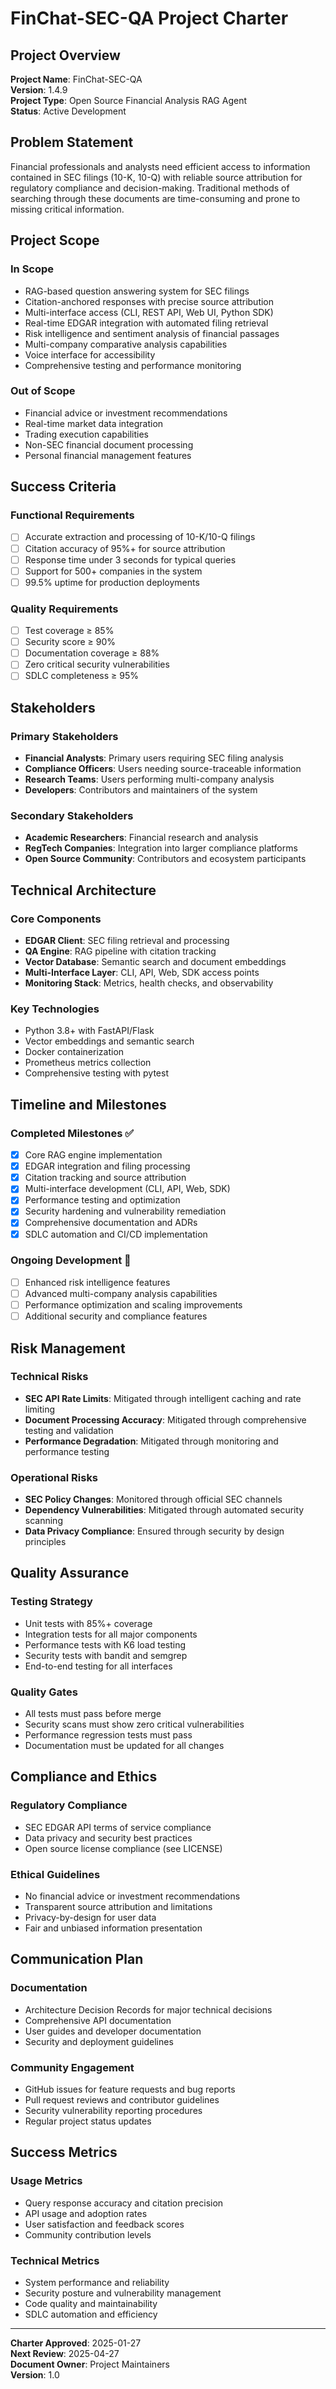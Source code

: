 # FinChat-SEC-QA Project Charter

## Project Overview

**Project Name**: FinChat-SEC-QA  
**Version**: 1.4.9  
**Project Type**: Open Source Financial Analysis RAG Agent  
**Status**: Active Development  

## Problem Statement

Financial professionals and analysts need efficient access to information contained in SEC filings (10-K, 10-Q) with reliable source attribution for regulatory compliance and decision-making. Traditional methods of searching through these documents are time-consuming and prone to missing critical information.

## Project Scope

### In Scope
- RAG-based question answering system for SEC filings
- Citation-anchored responses with precise source attribution
- Multi-interface access (CLI, REST API, Web UI, Python SDK)
- Real-time EDGAR integration with automated filing retrieval
- Risk intelligence and sentiment analysis of financial passages
- Multi-company comparative analysis capabilities
- Voice interface for accessibility
- Comprehensive testing and performance monitoring

### Out of Scope
- Financial advice or investment recommendations
- Real-time market data integration
- Trading execution capabilities
- Non-SEC financial document processing
- Personal financial management features

## Success Criteria

### Functional Requirements
- [ ] Accurate extraction and processing of 10-K/10-Q filings
- [ ] Citation accuracy of 95%+ for source attribution
- [ ] Response time under 3 seconds for typical queries
- [ ] Support for 500+ companies in the system
- [ ] 99.5% uptime for production deployments

### Quality Requirements
- [ ] Test coverage ≥ 85%
- [ ] Security score ≥ 90%
- [ ] Documentation coverage ≥ 88%
- [ ] Zero critical security vulnerabilities
- [ ] SDLC completeness ≥ 95%

## Stakeholders

### Primary Stakeholders
- **Financial Analysts**: Primary users requiring SEC filing analysis
- **Compliance Officers**: Users needing source-traceable information
- **Research Teams**: Users performing multi-company analysis
- **Developers**: Contributors and maintainers of the system

### Secondary Stakeholders
- **Academic Researchers**: Financial research and analysis
- **RegTech Companies**: Integration into larger compliance platforms
- **Open Source Community**: Contributors and ecosystem participants

## Technical Architecture

### Core Components
- **EDGAR Client**: SEC filing retrieval and processing
- **QA Engine**: RAG pipeline with citation tracking
- **Vector Database**: Semantic search and document embeddings
- **Multi-Interface Layer**: CLI, API, Web, SDK access points
- **Monitoring Stack**: Metrics, health checks, and observability

### Key Technologies
- Python 3.8+ with FastAPI/Flask
- Vector embeddings and semantic search
- Docker containerization
- Prometheus metrics collection
- Comprehensive testing with pytest

## Timeline and Milestones

### Completed Milestones ✅
- [x] Core RAG engine implementation
- [x] EDGAR integration and filing processing
- [x] Citation tracking and source attribution
- [x] Multi-interface development (CLI, API, Web, SDK)
- [x] Performance testing and optimization
- [x] Security hardening and vulnerability remediation
- [x] Comprehensive documentation and ADRs
- [x] SDLC automation and CI/CD implementation

### Ongoing Development 🔄
- [ ] Enhanced risk intelligence features
- [ ] Advanced multi-company analysis capabilities
- [ ] Performance optimization and scaling improvements
- [ ] Additional security and compliance features

## Risk Management

### Technical Risks
- **SEC API Rate Limits**: Mitigated through intelligent caching and rate limiting
- **Document Processing Accuracy**: Mitigated through comprehensive testing and validation
- **Performance Degradation**: Mitigated through monitoring and performance testing

### Operational Risks
- **SEC Policy Changes**: Monitored through official SEC channels
- **Dependency Vulnerabilities**: Mitigated through automated security scanning
- **Data Privacy Compliance**: Ensured through security by design principles

## Quality Assurance

### Testing Strategy
- Unit tests with 85%+ coverage
- Integration tests for all major components
- Performance tests with K6 load testing
- Security tests with bandit and semgrep
- End-to-end testing for all interfaces

### Quality Gates
- All tests must pass before merge
- Security scans must show zero critical vulnerabilities
- Performance regression tests must pass
- Documentation must be updated for all changes

## Compliance and Ethics

### Regulatory Compliance
- SEC EDGAR API terms of service compliance
- Data privacy and security best practices
- Open source license compliance (see LICENSE)

### Ethical Guidelines
- No financial advice or investment recommendations
- Transparent source attribution and limitations
- Privacy-by-design for user data
- Fair and unbiased information presentation

## Communication Plan

### Documentation
- Architecture Decision Records for major technical decisions
- Comprehensive API documentation
- User guides and developer documentation
- Security and deployment guidelines

### Community Engagement
- GitHub issues for feature requests and bug reports
- Pull request reviews and contributor guidelines
- Security vulnerability reporting procedures
- Regular project status updates

## Success Metrics

### Usage Metrics
- Query response accuracy and citation precision
- API usage and adoption rates
- User satisfaction and feedback scores
- Community contribution levels

### Technical Metrics
- System performance and reliability
- Security posture and vulnerability management
- Code quality and maintainability
- SDLC automation and efficiency

---

**Charter Approved**: 2025-01-27  
**Next Review**: 2025-04-27  
**Document Owner**: Project Maintainers  
**Version**: 1.0